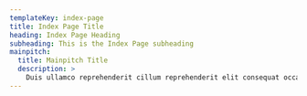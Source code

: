 ```yaml
---
templateKey: index-page
title: Index Page Title
heading: Index Page Heading
subheading: This is the Index Page subheading
mainpitch:
  title: Mainpitch Title
  description: >
    Duis ullamco reprehenderit cillum reprehenderit elit consequat occaecat ex in. Irure eu et do tempor. Est nulla minim enim officia adipisicing est Lorem consequat. Velit laborum duis ipsum fugiat non Lorem id labore ea sint est. Aliquip cupidatat pariatur ea tempor dolore magna velit. Incididunt sint elit ea eiusmod.
---
```


